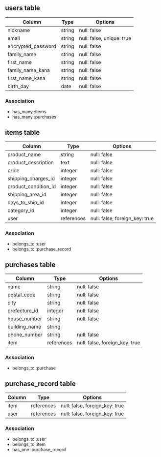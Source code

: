 ## users table

| Column             | Type                | Options                   |
|--------------------|---------------------|---------------------------|
| nickname           | string              | null: false               |
| email              | string              | null: false, unique: true |
| encrypted_password | string              | null: false               |
| family_name        | string              | null: false               |
| first_name         | string              | null: false               |
| family_name_kana   | string              | null: false               |
| first_name_kana    | string              | null: false               |
| birth_day          | date                | null: false               |

### Association

* has_many :items
* has_many :purchases

## items table

| Column                              | Type       | Options                        |
|-------------------------------------|------------|--------------------------------|
| product_name                        | string     | null: false                    |
| product_description                 | text       | null: false                    |
| price                               | integer    | null: false                    |
| shipping_charges_id                 | integer    | null: false                    |
| product_condition_id                | integer    | null: false                    |
| shipping_area_id                    | integer    | null: false                    |
| days_to_ship_id                     | integer    | null: false                    |
| category_id                         | integer    | null: false                    |
| user                                | references | null: false, foreign_key: true |

### Association
- belongs_to :user
- belongs_to :purchase_record

## purchases table

| Column                              | Type       | Options                        |
|-------------------------------------|------------|--------------------------------|
| name                                | string     | null: false                    |
| postal_code                         | string     | null: false                    |
| city                                | string     | null: false                    |
| prefecture_id                       | integer    | null: false                    |
| house_number                        | string     | null: false                    |
| building_name                       | string     |                            |
| phone_number                        | string     | null: false                    |
| item                                | references | null: false, foreign_key: true |


### Association
- belongs_to :purchase


## purchase_record table

| Column                              | Type       | Options                        |
|-------------------------------------|------------|--------------------------------|
| item                                | references | null: false, foreign_key: true |
| user                                | references | null: false, foreign_key: true |


### Association
- belongs_to :user
- belongs_to :item
- has_one :purchase_record